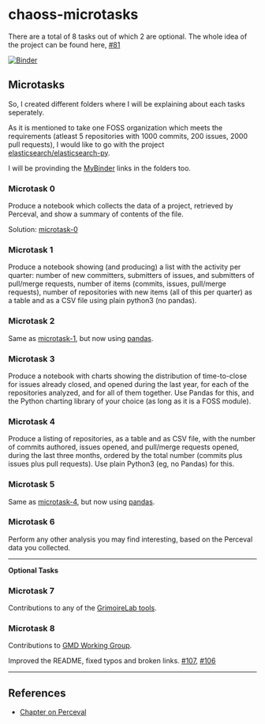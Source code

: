 # chaoss-microtasks

There are a total of 8 tasks out of which 2 are optional. The whole idea of the project can be found here, [#81](https://github.com/chaoss/wg-gmd/issues/81)

[![Binder](https://mybinder.org/badge_logo.svg)](https://mybinder.org/v2/gh/vchrombie/chaoss-microtasks/master)

## Microtasks

So, I created different folders where I will be explaining about each tasks seperately.

As it is mentioned to take one FOSS organization which meets the requirements (atleast 5 repositories with 1000 commits, 200 issues, 2000 pull requests), I would like to go with the project [elasticsearch/elasticsearch-py](https://github.com/elasticsearch/elasticsearch-py).

I will be provinding the [MyBinder](https://mybinder.org/) links in the folders too.

### Microtask 0

Produce a notebook which collects the data of a project, retrieved by Perceval, and show a summary of contents of the file.

Solution: [microtask-0](microtask-0/)

### Microtask 1

Produce a notebook showing (and producing) a list with the activity per quarter: number of new committers, submitters of issues, and submitters of pull/merge requests, number of items (commits, issues, pull/merge requests), number of repositories with new items (all of this per quarter) as a table and as a CSV file using plain python3 (no pandas).

### Microtask 2

Same as [microtask-1](https://github.com/vchrombie/chaoss-microtasks#microtask-1), but now using [pandas](http://pandas.pydata.org/).

### Microtask 3

Produce a notebook with charts showing the distribution of time-to-close for issues already closed, and opened during the last year, for each of the repositories analyzed, and for all of them together. Use Pandas for this, and the Python charting library of your choice (as long as it is a FOSS module).

### Microtask 4

Produce a listing of repositories, as a table and as CSV file, with the number of commits authored, issues opened, and pull/merge requests opened, during the last three months, ordered by the total number (commits plus issues plus pull requests). Use plain Python3 (eg, no Pandas) for this.

### Microtask 5

Same as [microtask-4](https://github.com/vchrombie/chaoss-microtasks#microtask-4), but now using [pandas](http://pandas.pydata.org/).

### Microtask 6

Perform any other analysis you may find interesting, based on the Perceval data you collected.

----

**Optional Tasks**

### Microtask 7

Contributions to any of the [GrimoireLab tools](https://github.com/chaoss/grimoirelab).

### Microtask 8

Contributions to [GMD Working Group](https://github.com/chaoss/wg-gmd/).

Improved the README, fixed typos and broken links. [#107](https://github.com/chaoss/wg-gmd/pull/107), [#106](https://github.com/chaoss/wg-gmd/pull/106)

----

## References
- [Chapter on Perceval](https://chaoss.github.io/grimoirelab-tutorial/perceval/intro.html)
